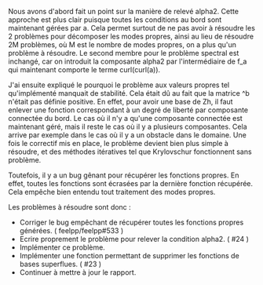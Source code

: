 Nous avons d'abord fait un point sur la manière de relevé alpha2. Cette approche est plus clair puisque toutes les conditions au bord sont maintenant gérées par a. Cela permet surtout de ne pas avoir à résoudre les 2 problèmes pour décomposer les modes propres, ainsi au lieu de résoudre 2M problèmes, où M est le nombre de modes propres, on a plus qu'un problème à résoudre. Le second membre pour le problème spectral est inchangé, car on introduit la composante alpha2 par l'intermédiaire de f_a qui maintenant comporte le terme curl(curl(a)).

J'ai ensuite expliqué le pourquoi le problème aux valeurs propres tel qu'implémenté manquait de stabilité. Cela était dû au fait que la matrice ^b n'était pas définie positive. En effet, pour avoir une base de Zh, il faut enlever une fonction correspondant à un degré de liberté par composante connectée du bord. Le cas où il n'y a qu'une composante connectée est maintenant géré, mais il reste le cas où il y a plusieurs composantes. Cela arrive par exemple dans le cas où il y a un obstacle dans le domaine.
Une fois le correctif mis en place, le problème devient bien plus simple à résoudre, et des méthodes itératives tel que Krylovschur fonctionnent sans problème.

Toutefois, il y a un bug gênant pour récupérer les fonctions propres. En effet, toutes les fonctions sont écrasées par la dernière fonction récupérée. Cela empêche bien entendu tout traitement des modes propres.

Les problèmes à résoudre sont donc :

- Corriger le bug empêchant de récupérer toutes les fonctions propres générées. ( feelpp/feelpp#533 )
- Ecrire proprement le problème pour relever la condition alpha2. ( #24 )
- Implémenter ce problème.
- Implémenter une fonction permettant de supprimer les fonctions de bases superflues. ( #23 )
- Continuer à mettre à jour le rapport.
